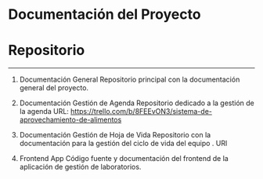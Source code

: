 # Documentación del Proyecto

# Repositorio 
---------------------------------------------------------------
1. Documentación General
Repositorio principal con la documentación general del proyecto.

2. Documentación Gestión de Agenda
Repositorio dedicado a la gestión de la agenda
URL: https://trello.com/b/8FEEvON3/sistema-de-aprovechamiento-de-alimentos 
3. Documentación Gestión de Hoja de Vida
Repositorio con la documentación para la gestión del ciclo de vida del equipo .
URl 
4. Frontend App
Código fuente y documentación del frontend de la aplicación de gestión de laboratorios.